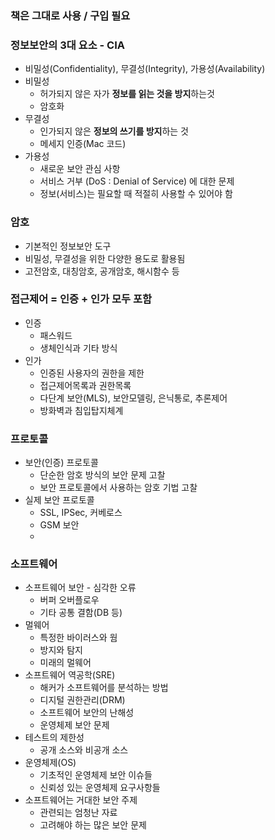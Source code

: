 ### 책은 그대로 사용 / 구입 필요

### 정보보안의 3대 요소 - CIA
 - 비밀성(Confidentiality), 무결성(Integrity), 가용성(Availability)
 - 비밀성 
	 - 허가되지 않은 자가 **정보를 읽는 것을 방지**하는것
	 - 암호화
 - 무결성
	 - 인가되지 않은 **정보의 쓰기를 방지**하는 것
	 - 메세지 인증(Mac 코드)
 - 가용성
	 - 새로운 보안 관심 사항
	 - 서비스 거부 (DoS : Denial of Service) 에 대한 문제
	 - 정보(서비스)는 필요할 때 적절히 사용할 수 있어야 함

### 암호
- 기본적인 정보보안 도구
- 비밀성, 무결성을 위한 다양한 용도로 활용됨
- 고전암호, 대칭암호, 공개암호, 해시함수 등

### 접근제어 = 인증 + 인가 모두 포함
- 인증
	- 패스워드
	- 생체인식과 기타 방식
- 인가
	- 인증된 사용자의 권한을 제한
	- 접근제어목록과 권한목록
	- 다단계 보안(MLS), 보안모델링, 은닉통로, 추론제어
	- 방화벽과 침입탑지체계

### 프로토콜
- 보안(인증) 프로토콜
	- 단순한 암호 방식의 보안 문제 고찰
	- 보안 프로토콜에서 사용하는 암호 기법 고찰
- 실제 보안 프로토콜
	- SSL, IPSec, 커베로스
	- GSM 보안
	- 
### 소프트웨어 
- 소프트웨어 보안 - 심각한 오류
	- 버퍼 오버플로우
	- 기타 공통 결함(DB 등)
- 멀웨어
	- 특정한 바이러스와 웜
	- 방지와 탐지
	- 미래의 멀웨어
- 소프트웨어 역공학(SRE)
	- 해커가 소프트웨어를 분석하는 방법
	- 디지털 권한관리(DRM)
	- 소프트웨어 보안의 난해성
	- 운영체제 보안 문제
- 테스트의 제한성
	- 공개 소스와 비공개 소스
- 운영체제(OS)
	- 기초적인 운영체제 보안 이슈들
	- 신뢰성 있는 운영체제 요구사항들
- 소프트웨어는 거대한 보안 주제
	- 관련되는 엄청난 자료
	- 고려해야 하는 많은 보안 문제
